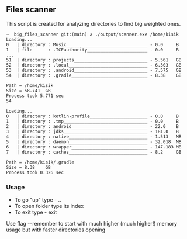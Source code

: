 ## **Files scanner**

This script is created for analyzing directories to find big weighted ones.
```
➜  big_files_scanner git:(main) ✗ ./output/scanner.exe /home/kisik                 
Loading...
0   | directory : Music_______________________________ - 0.0     B
1   | file      : .ICEauthority_______________________ - 0.0     B
...
51  | directory : projects____________________________ - 5.561   GB
52  | directory : .local______________________________ - 6.303   GB
53  | directory : .android____________________________ - 7.575   GB
54  | directory : .gradle_____________________________ - 8.38    GB

Path = /home/kisik
Size = 58.741  GB
Process took 5.771 sec
54

Loading...
0   | directory : kotlin-profile______________________ - 0.0     B
1   | directory : .tmp________________________________ - 0.0     B
2   | directory : android_____________________________ - 22.0    B
3   | directory : jdks________________________________ - 181.0   B
4   | directory : native______________________________ - 1.513   MB
5   | directory : daemon______________________________ - 32.018  MB
6   | directory : wrapper_____________________________ - 147.183 MB
7   | directory : caches______________________________ - 8.2     GB

Path = /home/kisik/.gradle
Size = 8.38    GB
Process took 0.326 sec
```

### Usage
 - To go "up" type - ..
 - To open folder type its index
 - To exit type - exit

Use flag --remember to start with much higher (much higher!) memory usage but with faster directories opening